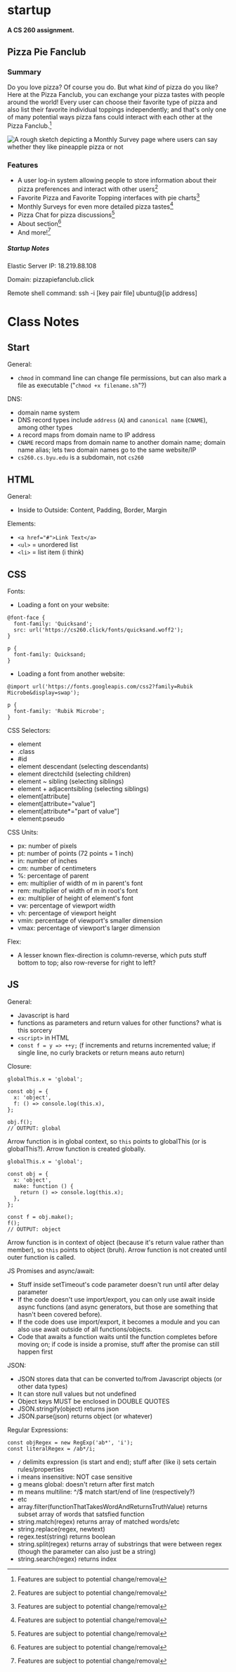# startup
#### A CS 260 assignment.
## Pizza Pie Fanclub
### Summary
Do you love pizza? Of course you do. But what *kind* of pizza do you like? Here at the Pizza Fanclub, you can exchange your pizza tastes with people around the world! Every user can choose their favorite type of pizza and also list their favorite individual toppings independently; and that's only one of many potential ways pizza fans could interact with each other at the Pizza Fanclub.[^1]

![A rough sketch depicting a Monthly Survey page where users can say whether they like pineapple pizza or not](/PizzaSketch.png)

### Features
- A user log-in system allowing people to store information about their pizza preferences and interact with other users[^1]
- Favorite Pizza and Favorite Topping interfaces with pie charts[^1]
- Monthly Surveys for even more detailed pizza tastes[^1]
- Pizza Chat for pizza discussions[^1]
- About section[^1]
- And more![^1]

[^1]: Features are subject to potential change/removal



##### Startup Notes
Elastic Server IP: 18.219.88.108

Domain: pizzapiefanclub.click

Remote shell command: ssh -i [key pair file] ubuntu@[ip address]

# Class Notes
## Start
General:
- `chmod` in command line can change file permissions, but can also mark a file as executable ("`chmod +x filename.sh`"?)

DNS:
- domain name system
- DNS record types include `address` (`A`) and `canonical name` (`CNAME`), among other types
- `A` record maps from domain name to IP address
- `CNAME` record maps from domain name to another domain name; domain name alias; lets two domain names go to the same website/IP
- `cs260.cs.byu.edu` is a subdomain, not `cs260`

## HTML
General:
- Inside to Outside: Content, Padding, Border, Margin

Elements:
- `<a href="#">Link Text</a>`
- `<ul>` = unordered list
- `<li>` = list item (i think)

## CSS
Fonts:
- Loading a font on your website:
```
@font-face {
  font-family: 'Quicksand';
  src: url('https://cs260.click/fonts/quicksand.woff2');
}

p {
  font-family: Quicksand;
}
```
- Loading a font from another website:
```
@import url('https://fonts.googleapis.com/css2?family=Rubik Microbe&display=swap');

p {
  font-family: 'Rubik Microbe';
}
```

CSS Selectors:
- element
- .class
- #id
- element descendant (selecting descendants)
- element directchild (selecting children)
- element ~ sibling (selecting siblings)
- element + adjacentsibling (selecting siblings)
- element\[attribute]
- element\[attribute="value"]
- element\[attribute*="part of value"]
- element:pseudo

CSS Units:
- px:   number of pixels
- pt:   number of points (72 points = 1 inch)
- in:   number of inches
- cm:   number of centimeters
- %:    percentage of parent
- em:   multiplier of width of m in parent's font
- rem:  multiplier of width of m in root's font
- ex:   multiplier of height of element's font
- vw:   percentage of viewport width
- vh:   percentage of viewport height
- vmin: percentage of viewport's smaller dimension
- vmax: percentage of viewport's larger dimension

Flex:
- A lesser known flex-direction is column-reverse, which puts stuff bottom to top; also row-reverse for right to left?

## JS
General:
- Javascript is hard
- functions as parameters and return values for other functions? what is this sorcery
- `<script>` in HTML
- `const f = y => ++y;` (f increments and returns incremented value; if single line, no curly brackets or return means auto return)

Closure:
```
globalThis.x = 'global';

const obj = {
  x: 'object',
  f: () => console.log(this.x),
};

obj.f();
// OUTPUT: global
```
Arrow function is in global context, so `this` points to globalThis (or is globalThis?). Arrow function is created globally.
```
globalThis.x = 'global';

const obj = {
  x: 'object',
  make: function () {
    return () => console.log(this.x);
  },
};

const f = obj.make();
f();
// OUTPUT: object
```
Arrow function is in context of object (because it's return value rather than member), so `this` points to object (bruh). Arrow function is not created until outer function is called.

JS Promises and async/await:
- Stuff inside setTimeout's code parameter doesn't run until after delay parameter
- If the code doesn't use import/export, you can only use await inside async functions (and async generators, but those are something that hasn't been covered before).
- If the code does use import/export, it becomes a module and you can also use await outside of all functions/objects.
- Code that awaits a function waits until the function completes before moving on; if code is inside a promise, stuff after the promise can still happen first

JSON:
- JSON stores data that can be converted to/from Javascript objects (or other data types)
- It can store null values but not undefined
- Object keys MUST be enclosed in DOUBLE QUOTES
- JSON.stringify(object) returns json
- JSON.parse(json) returns object (or whatever)

Regular Expressions:
```
const objRegex = new RegExp('ab*', 'i');
const literalRegex = /ab*/i;
```
- `/` delimits expression (is start and end); stuff after (like i) sets certain rules/properties
- i means insensitive: NOT case sensitive
- g means global: doesn't return after first match
- m means multiline: ^/$ match start/end of line (respectively?)
- etc
- array.filter(functionThatTakesWordAndReturnsTruthValue) returns subset array of words that satsfied function
- string.match(regex) returns array of matched words/etc
- string.replace(regex, newtext)
- regex.test(string) returns boolean
- string.split(regex) returns array of substrings that were between regex (though the parameter can also just be a string)
- string.search(regex) returns index